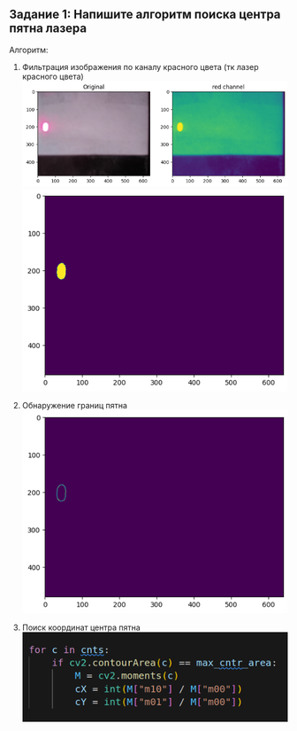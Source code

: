## Задание 1: Напишите алгоритм поиска центра пятна лазера

Алгоритм:
1. Фильтрация изображения по каналу красного цвета (тк лазер красного цвета)<br />
![](https://github.com/CepbluKot/image_processing/blob/master/practice3/hw3_img1.png)<br />
![](https://github.com/CepbluKot/image_processing/blob/master/practice3/hw3_img2.png)<br />
2. Обнаружение границ пятна<br />
![](https://github.com/CepbluKot/image_processing/blob/master/practice3/hw3_img3.png)<br />

3. Поиск координат центра пятна<br />
![](https://github.com/CepbluKot/image_processing/blob/master/practice3/hw3_img4.png)

